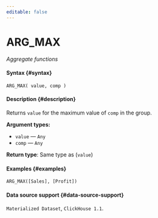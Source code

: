 ```yaml
---
editable: false
---
```


# ARG_MAX

_Aggregate functions_

#### Syntax {#syntax}


```
ARG_MAX( value, comp )
```

#### Description {#description}
Returns `value` for the maximum value of `comp` in the group.

**Argument types:**
- `value` — `Any`
- `comp` — `Any`


**Return type**: Same type as (`value`)

#### Examples {#examples}

```
ARG_MAX([Sales], [Profit])
```


#### Data source support {#data-source-support}

`Materialized Dataset`, `ClickHouse 1.1`.
